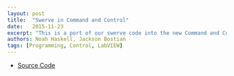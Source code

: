 ```yaml
---
layout: post
title:  "Swerve in Command and Control"
date:   2015-11-23
excerpt: "This is a port of our swerve code into the new Command and Control framework for LabVIEW."
authors: Noah Haskell, Jackson Bostian
tags: [Programming, Control, LabVIEW]
---
```

<ul style="text-align:left">
  <li><a href="https://github.com/FRC900/2015CommandAndControlBeta" target="\_blank">Source Code</a></li>
</ul>
